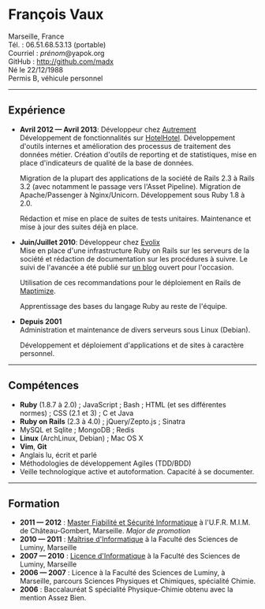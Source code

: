 François Vaux
=============

Marseille, France<br />
Tél. : 06.51.68.53.13 (portable)<br />
Courriel : <var>prénom</var>@yapok.org<br />
GitHub : <http://github.com/madx><br />
Né le 22/12/1988<br />
Permis B, véhicule personnel

---

Expérience
----------

*   **Avril 2012 — Avril 2013**: Développeur chez [Autrement][]<br />
    Développement de fonctionnalités sur [HotelHotel][]. Développement d'outils
    internes et amélioration des processus de traitement des données métier.
    Création d'outils de reporting et de statistiques, mise en place
    d'indicateurs de qualité de la base de données.

    Migration de la plupart des applications de la société de Rails 2.3 à Rails
    3.2 (avec notamment le passage vers l'Asset Pipeline). Migration de
    Apache/Passenger à Nginx/Unicorn. Développement sous Ruby 1.8 à 2.0.

    Rédaction et mise en place de suites de tests unitaires. Maintenance et
    mise à jour des suites déjà en place.

*   **Juin/Juillet 2010**: Développeur chez [Evolix][]<br />
    Mise en place d'une infrastructure Ruby on Rails sur les serveurs de la
    société et rédaction de documentation sur les procédures à suivre.
    Le suivi de l'avancée a été publié sur [un blog][evolix:blog] ouvert pour l'occasion.

    Utilisation de ces recommandations pour le déploiement en Rails de [Maptimize][].

    Apprentissage des bases du langage Ruby au reste de l'équipe.

*   **Depuis 2001**<br />
    Administration et maintenance de divers serveurs sous Linux (Debian).

    Développement et déploiement d'applications et de sites à caractère personnel.

---

Compétences
-----------

* **Ruby** (1.8.7 à 2.0) ; JavaScript ; Bash ; HTML (et ses différentes
  normes) ; CSS (2.1 et 3) ; C et Java
* **Ruby on Rails** (2.3 à 4.0) ; jQuery/Zepto.js ; Sinatra
* MySQL et Sqlite ; MongoDB ; Redis
* **Linux** (ArchLinux, Debian) ; Mac OS X
* **Vim**, **Git**
* Anglais lu, écrit et parlé
* Méthodologies de développement Agiles (TDD/BDD)
* Veille technologique active et autoformation. Capacité à se documenter.

---

Formation
---------

* **2011 — 2012** : [Master Fiabilité et Sécurité Informatique][fsi] à l'U.F.R.
  M.I.M. de Château-Gombert, Marseille.
  *Major de promotion*
* **2010 — 2011** : [Maîtrise d'Informatique][m1] à la Faculté des Sciences de Luminy, Marseille
* **2007 — 2010** : [Licence d'Informatique][l3] à la Faculté des Sciences de Luminy, Marseille
* **2006 — 2007** : Licence à la Faculté des Sciences de Luminy, à Marseille,
  parcours Sciences Physiques et Chimiques, spécialité Chimie.
* **2006** : Baccalauréat S spécialité Physique-Chimie obtenu avec la mention
  Assez Bien.

[Autrement]: http://hotelhotel.com/
[HotelHotel]: http://hotelhotel.com/
[Evolix]: http://evolix.fr/
[evolix:blog]: http://madx.evolix.net/
[Maptimize]: http://maptimize.com/

[fsi]: http://masterinfo.univ-mrs.fr/FSI.html
[m1]: http://masterinfo.univ-mrs.fr/M1.html
[l3]: http://formations.univ-amu.fr/ME3SIN.html
